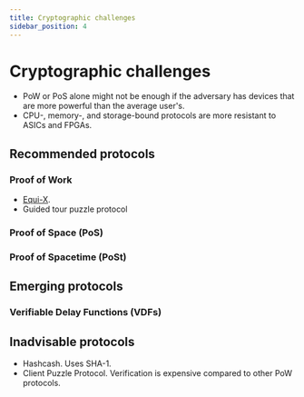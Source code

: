 ```yaml
---
title: Cryptographic challenges
sidebar_position: 4
---
```


# Cryptographic challenges

- PoW or PoS alone might not be enough if the adversary has devices that are more powerful than the average user's.
- CPU-, memory-, and storage-bound protocols are more resistant to ASICs and FPGAs.

## Recommended protocols

### Proof of Work

- [Equi-X](https://github.com/tevador/equix).
- Guided tour puzzle protocol

### Proof of Space (PoS)

### Proof of Spacetime (PoSt)

## Emerging protocols

### Verifiable Delay Functions (VDFs)

## Inadvisable protocols

- Hashcash. Uses SHA-1.
- Client Puzzle Protocol. Verification is expensive compared to other PoW protocols.
